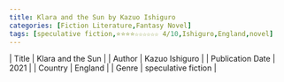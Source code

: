 ```yaml
---
title: Klara and the Sun by Kazuo Ishiguro
categories: [Fiction Literature,Fantasy Novel]
tags: [speculative fiction,⭐⭐⭐⭐☆☆☆☆☆☆ 4/10,Ishiguro,England,novel]
---
```

        
| Title | Klara and the Sun  |
| Author |  Kazuo Ishiguro  |
| Publication Date | 2021   |
| Country | England |
| Genre | speculative fiction  |
        